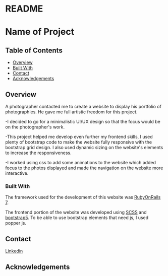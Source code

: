 # README

# Name of Project

## Table of Contents

- [Overview](#overview)
- [Built With](#built-with)
- [Contact](#contact)
- [Acknowledgements](#acknowledgements)

## Overview

<!-- TODO: Add a screenshot of the live project.
    1. Link to a 'live demo.'
    2. Describe your overall experience in a couple of sentences.
    3. List a few specific technical things that you learned or improved on.
    4. Share any other tips or guidance for others attempting this or something similar.
 -->

A photographer contacted me to create a website to display his portfolio of photographies. He gave me full artistic freedom for this project.

-I decided to go for a minimalistic UI/UX design so that the focus would be on the photographer's work.

-This project helped me develop even further my frontend skills, I used plenty of bootstrap code
to make the website fully responsive with the bootstrap grid design. I also used dynamic sizing on the website's elements to increase the responsiveness.

-I worked using css to add some animations to the website which added focus to the photos displayed and made the navigation on the website more interactive.


### Built With

<!-- TODO: List any MAJOR libraries/frameworks (e.g. React, Tailwind) with links to their homepages. -->

The framework used for the development of this website was [RubyOnRails 7](https://guides.rubyonrails.org/7_0_release_notes.html).

The frontend portion of the website was developed using [SCSS](https://sass-lang.com) and [bootstrap5](https://getbootstrap.com). To be able to use bootstrap elements that need js, I used popper js.


## Contact

<!-- TODO: Include icons and links to your RELEVANT, PROFESSIONAL 'DEV-ORIENTED' social media. LinkedIn and dev.to are minimum. -->

[Linkedin](https://www.linkedin.com/in/davidfpe/)

## Acknowledgements

<!-- TODO: List any blog posts, tutorials or plugins that you may have used to complete the project. Only list those that had a significant impact. Obviously, we all 'Google' stuff while working on our things, but maybe something in particular stood out as a 'major contributor' to your skill set for this project. -->

